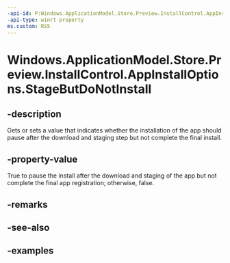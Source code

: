 ```yaml
---
-api-id: P:Windows.ApplicationModel.Store.Preview.InstallControl.AppInstallOptions.StageButDoNotInstall
-api-type: winrt property
ms.custom: RS5
---
```


<!-- Property syntax.
public bool StageButDoNotInstall { get;  set; }
-->

# Windows.ApplicationModel.Store.Preview.InstallControl.AppInstallOptions.StageButDoNotInstall

## -description
Gets or sets a value that indicates whether the installation of the app should pause after the download and staging step but not complete the final install.

## -property-value
True to pause the install after the download and staging of the app but not complete the final app registration; otherwise, false.

## -remarks

## -see-also

## -examples
